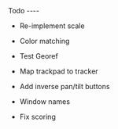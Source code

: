 <link href="http://kevinburke.bitbucket.org/markdowncss/markdown.css" rel="stylesheet"></link>
<!-- Pretty -->
Todo
----

- Re-implement scale
- Color matching

- Test Georef
- Map trackpad to tracker
- Add inverse pan/tilt buttons
- Window names
- Fix scoring
